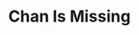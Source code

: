 ---
title: "Chan Is Missing"
year: 1982
rating: 4
stars: "★★★★"
rewatched: false
permalink: "chan-is-missing"
watched_on: 2022-07-08
---